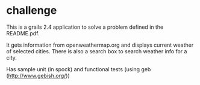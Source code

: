 # challenge
This is a grails 2.4 application to solve a problem defined in the README.pdf.

It gets information from openweathermap.org and displays current weather of selected cities.
There is also a search box to search weather info for a city.

Has sample unit (in spock) and functional tests (using geb (http://www.gebish.org/))
